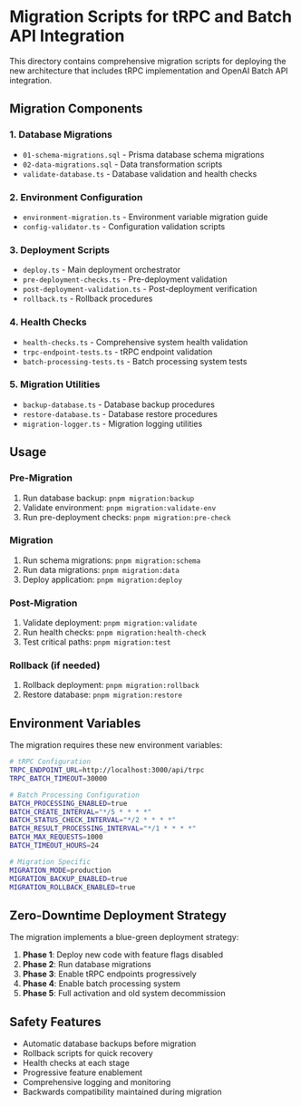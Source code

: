 # Migration Scripts for tRPC and Batch API Integration

This directory contains comprehensive migration scripts for deploying the new architecture that includes tRPC implementation and OpenAI Batch API integration.

## Migration Components

### 1. Database Migrations
- `01-schema-migrations.sql` - Prisma database schema migrations
- `02-data-migrations.sql` - Data transformation scripts
- `validate-database.ts` - Database validation and health checks

### 2. Environment Configuration
- `environment-migration.ts` - Environment variable migration guide
- `config-validator.ts` - Configuration validation scripts

### 3. Deployment Scripts
- `deploy.ts` - Main deployment orchestrator
- `pre-deployment-checks.ts` - Pre-deployment validation
- `post-deployment-validation.ts` - Post-deployment verification
- `rollback.ts` - Rollback procedures

### 4. Health Checks
- `health-checks.ts` - Comprehensive system health validation
- `trpc-endpoint-tests.ts` - tRPC endpoint validation
- `batch-processing-tests.ts` - Batch processing system tests

### 5. Migration Utilities
- `backup-database.ts` - Database backup procedures
- `restore-database.ts` - Database restore procedures
- `migration-logger.ts` - Migration logging utilities

## Usage

### Pre-Migration
1. Run database backup: `pnpm migration:backup`
2. Validate environment: `pnpm migration:validate-env`
3. Run pre-deployment checks: `pnpm migration:pre-check`

### Migration
1. Run schema migrations: `pnpm migration:schema`
2. Run data migrations: `pnpm migration:data`
3. Deploy application: `pnpm migration:deploy`

### Post-Migration
1. Validate deployment: `pnpm migration:validate`
2. Run health checks: `pnpm migration:health-check`
3. Test critical paths: `pnpm migration:test`

### Rollback (if needed)
1. Rollback deployment: `pnpm migration:rollback`
2. Restore database: `pnpm migration:restore`

## Environment Variables

The migration requires these new environment variables:

```bash
# tRPC Configuration
TRPC_ENDPOINT_URL=http://localhost:3000/api/trpc
TRPC_BATCH_TIMEOUT=30000

# Batch Processing Configuration
BATCH_PROCESSING_ENABLED=true
BATCH_CREATE_INTERVAL="*/5 * * * *"
BATCH_STATUS_CHECK_INTERVAL="*/2 * * * *"
BATCH_RESULT_PROCESSING_INTERVAL="*/1 * * * *"
BATCH_MAX_REQUESTS=1000
BATCH_TIMEOUT_HOURS=24

# Migration Specific
MIGRATION_MODE=production
MIGRATION_BACKUP_ENABLED=true
MIGRATION_ROLLBACK_ENABLED=true
```

## Zero-Downtime Deployment Strategy

The migration implements a blue-green deployment strategy:

1. **Phase 1**: Deploy new code with feature flags disabled
2. **Phase 2**: Run database migrations
3. **Phase 3**: Enable tRPC endpoints progressively
4. **Phase 4**: Enable batch processing system
5. **Phase 5**: Full activation and old system decommission

## Safety Features

- Automatic database backups before migration
- Rollback scripts for quick recovery
- Health checks at each stage
- Progressive feature enablement
- Comprehensive logging and monitoring
- Backwards compatibility maintained during migration